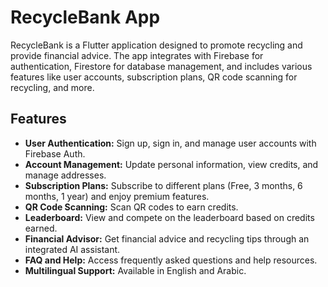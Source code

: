 # RecycleBank App

RecycleBank is a Flutter application designed to promote recycling and provide financial advice. The app integrates with Firebase for authentication, Firestore for database management, and includes various features like user accounts, subscription plans, QR code scanning for recycling, and more.

## Features

- **User Authentication:** Sign up, sign in, and manage user accounts with Firebase Auth.
- **Account Management:** Update personal information, view credits, and manage addresses.
- **Subscription Plans:** Subscribe to different plans (Free, 3 months, 6 months, 1 year) and enjoy premium features.
- **QR Code Scanning:** Scan QR codes to earn credits.
- **Leaderboard:** View and compete on the leaderboard based on credits earned.
- **Financial Advisor:** Get financial advice and recycling tips through an integrated AI assistant.
- **FAQ and Help:** Access frequently asked questions and help resources.
- **Multilingual Support:** Available in English and Arabic.

